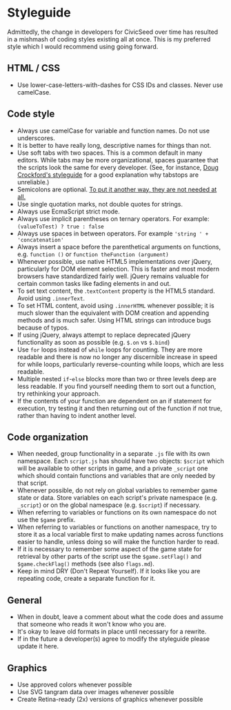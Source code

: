 # Styleguide

Admittedly, the change in developers for CivicSeed over time has resulted in a mishmash of coding styles existing all at once. This is my preferred style which I would recommend using going forward.

## HTML / CSS

* Use lower-case-letters-with-dashes for CSS IDs and classes. Never use camelCase.

## Code style

* Always use camelCase for variable and function names. Do not use underscores.
* It is better to have really long, descriptive names for things than not.
* Use soft tabs with two spaces. This is a common default in many editors. While tabs may be more organizational, spaces guarantee that the scripts look the same for every developer. (See, for instance, [Doug Crockford's styleguide](http://javascript.crockford.com/code.html) for a good explanation why tabstops are unreliable.)
* Semicolons are optional. [To put it another way, they are not needed at all.](http://mislav.uniqpath.com/2010/05/semicolons/)
* Use single quotation marks, not double quotes for strings.
* Always use EcmaScript strict mode.
* Always use implicit parentheses on ternary operators. For example: `(valueToTest) ? true : false`
* Always use spaces in between operators. For example `'string ' + 'concatenation'`
* Always insert a space before the parenthetical arguments on functions, e.g. `function ()` or `function theFunction (argument)`
* Whenever possible, use native HTML5 implementations over jQuery, particularly for DOM element selection. This is faster and most modern browsers have standardized fairly well. jQuery remains valuable for certain common tasks like fading elements in and out.
* To set text content, the .`textContent` property is the HTML5 standard. Avoid using `.innerText`.
* To set HTML content, avoid using `.innerHTML` whenever possible; it is much slower than the equivalent with DOM creation and appending methods and is much safer. Using HTML strings can introduce bugs because of typos.
* If using jQuery, always attempt to replace deprecated jQuery functionality as soon as possible (e.g. `$.on` vs `$.bind`)
* Use `for` loops instead of `while` loops for counting. They are more readable and there is now no longer any discernible increase in speed for while loops, particularly reverse-counting while loops, which are less readable.
* Multiple nested `if`-`else` blocks more than two or three levels deep are less readable. If you find yourself needing them to sort out a function, try rethinking your approach.
* If the contents of your function are dependent on an if statement for execution, try testing it and then returning out of the function if not true, rather than having to indent another level.


## Code organization
* When needed, group functionality in a separate `.js` file with its own namespace. Each `script.js` has should have two objects: `$script` which will be available to other scripts in game, and a private `_script` one which should contain functions and variables that are only needed by that script.
* Whenever possible, do not rely on global variables to remember game state or data. Store variables on each script's private namespace (e.g. `_script`) or on the global namespace (e.g. `$script`) if necessary.
* When referring to variables or functions on its own namespace do not use the `$game` prefix.
* When referring to variables or functions on another namespace, try to store it as a local variable first to make updating names across functions easier to handle, unless doing so will make the function harder to read.
* If it is necessary to remember some aspect of the game state for retrieval by other parts of the script use the `$game.setFlag()` and `$game.checkFlag()` methods (see also `flags.md`).
* Keep in mind DRY (Don't Repeat Yourself). If it looks like you are repeating code, create a separate function for it.

## General

* When in doubt, leave a comment about what the code does and assume that someone who reads it won't know who you are.
* It's okay to leave old formats in place until necessary for a rewrite.
* If in the future a developer(s) agree to modify the styleguide please update it here.


## Graphics

* Use approved colors whenever possible
* Use SVG tangram data over images whenever possible
* Create Retina-ready (2x) versions of graphics whenever possible

